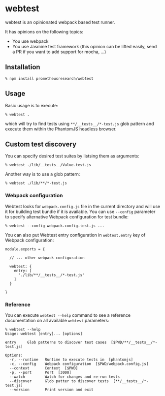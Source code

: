 # webtest

webtest is an opinionated webpack based test runner.

It has opinions on the following topics:

* You use webpack
* You use Jasmine test framework (this opinion can be lifted easily, send a PR
  if you want to add support for mocha, ...)

## Installation

    % npm install prometheusresearch/webtest

## Usage

Basic usage is to execute:

    % webtest .

which will try to find tests using `**/__tests__/*-test.js` glob pattern and
execute them within the PhantomJS headless browser.

## Custom test discovery

You can specify desired test suites by listsing them as arguments:

    % webtest ./lib/__tests__/Value-test.js

Another way is to use a glob pattern:

    % webtest ./lib/**/*-test.js

### Webpack configuration

Webtest looks for `webpack.config.js` file in the current directory and will use
it for building test bundle if it is available. You can use `--config` parameter
to specify alternative Webpack configuration for test bundle:

    % webtest --config webpack.config.test.js ...

You can also put Webtest entry configuration in `webtest.entry` key of Webpack configuration:

    module.exports = {

      // ... other webpack configuration

      webtest: {
        entry: [
          './lib/**/__tests__/*-test.js'
        ]
      }

    }

### Reference

You can execute `webtest --help` command to see a reference documentation on all
available `webtest` parameters:

    % webtest --help
    Usage: webtest [entry]... [options]

    entry     Glob patterns to discover test cases  [$PWD/**/__tests__/*-test.js]

    Options:
      -r, --runtime   Runtime to execute tests in  [phantomjs]
      -c, --config    Webpack configuration  [$PWD/webpack.config.js]
      --context       Context  [$PWD]
      -p, --port      Port  [3000]
      --watch         Watch for changes and re-run tests
      --discover      Glob patter to discover tests  [**/__tests__/*-test.js]
      --version       Print version and exit

